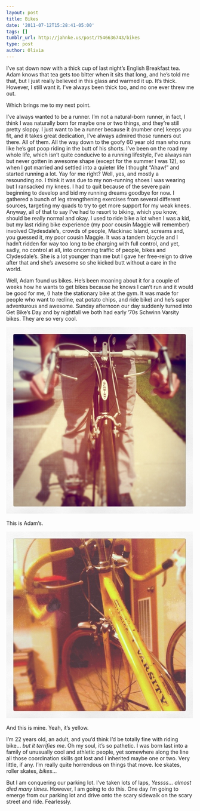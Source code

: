 ```yaml
---
layout: post
title: Bikes
date: '2011-07-12T15:28:41-05:00'
tags: []
tumblr_url: http://jahnke.us/post/7546636743/bikes
type: post
author: Olivia
---
```


I’ve sat down now with a thick cup of last night’s English Breakfast tea. Adam knows that tea gets too bitter when it sits that long, and he’s told me that, but I just really believed in this glass and warmed it up. It’s thick. However, I still want it. I’ve always been thick too, and no one ever threw me out.

Which brings me to my next point.

I’ve always wanted to be a runner. I’m not a natural-born runner, in fact, I think I was naturally born for maybe one or two things, and they’re still pretty sloppy. I just want to be a runner because it (number one) keeps you fit, and it takes great dedication, I’ve always admired those runners out there. All of them. All the way down to the goofy 60 year old man who runs like he’s got poop riding in the butt of his shorts. I’ve been on the road my whole life, which isn’t quite conducive to a running lifestyle, I’ve always ran but never gotten in awesome shape (except for the summer I was 12), so when I got married and settled into a quieter life I thought “Ahaw!” and started running a lot. Yay for me right? Well, yes, and mostly a resounding *no*. I think it was due to my non-running shoes I was wearing but I ransacked my knees. I had to quit because of the severe pain beginning to develop and bid my running dreams goodbye for now. I gathered a bunch of leg strengthening exercises from several different sources, targeting my quads to try to get more support for my weak knees. Anyway, all of that to say I’ve had to resort to biking, which you know, should be really normal and okay. I used to ride bike a lot when I was a kid, but my last riding bike experience (my poor cousin Maggie will remember) involved Clydesdale’s, crowds of people, Mackinac Island, screams and, you guessed it, my poor cousin Maggie. It was a tandem bicycle and I hadn’t ridden for way too long to be charging with full control, and yet, sadly, no control at all, into oncoming traffic of people, bikes and Clydesdale’s. She is a lot younger than me but I gave her free-reign to drive after that and she’s awesome so she kicked butt without a care in the world. 

Well, Adam found us bikes. He’s been moaning about it for a couple of weeks how he wants to get bikes because he knows I can’t run and it would be good for me, (I hate the stationary bike at the gym. It was made for people who want to recline, eat potato chips, and ride bike) and he’s super adventurous and awesome. Sunday afternoon our day suddenly turned into Get Bike’s Day and by nightfall we both had early ’70s Schwinn Varsity bikes. They are so very cool. 

![](/media/tumblr_lo8id7Y40P1qz79k8.jpg)

This is Adam’s.

![](/media/tumblr_lo8iduXWV41qz79k8.jpg)

And this is mine. Yeah, it’s yellow.

I’m 22 years old, an adult, and you’d think I’d be totally fine with riding bike… *but it terrifies me*. Oh my soul, it’s so pathetic. I was born last into a family of unusually cool and athletic people, yet somewhere along the line all those coordination skills got lost and I inherited maybe one or two. Very little, if any. I’m really quite horrendous on things that move. Ice skates, roller skates, *bikes*… 

But I am conquering our parking lot. I’ve taken lots of laps, *Yessss… almost died many times*. However, I am going to do this. One day I’m going to emerge from our parking lot and drive onto the scary sidewalk on the scary street and ride. Fearlessly. 
